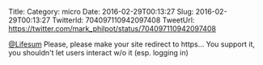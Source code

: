 Title: 
Category: micro
Date: 2016-02-29T00:13:27
Slug: 2016-02-29T00:13:27
TwitterId: 704097110942097408
TweetUrl: https://twitter.com/mark_philpot/status/704097110942097408

[@Lifesum](https://twitter.com/Lifesum) Please, please make your site redirect to https... You support it, you shouldn't let users interact w/o it (esp. logging in)